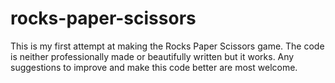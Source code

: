 # rocks-paper-scissors
This is my first attempt at making the Rocks Paper Scissors game. 
The code is neither professionally made or beautifully written but it works. 
Any suggestions to improve and make this code better are most welcome.
